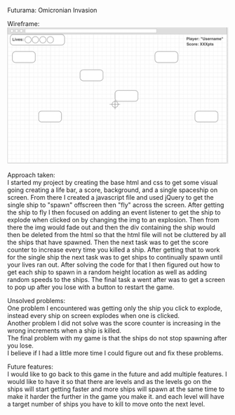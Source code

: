 Futurama: Omicronian Invasion

Wireframe:
![alt tag](assets/imgs/wireframe.png)


Approach taken: <br>
I started my project by creating the base html and css to get some visual going creating a life bar, a score, background, and a single spaceship on screen. From there I created a javascript file and used jQuery to get the single ship to "spawn" offscreen then "fly" across the screen. After getting the ship to fly I then focused on adding an event listener to get the ship to explode when clicked on by changing the img to an explosion. Then from there the img would fade out and then the div containing the ship would then be deleted from the html so that the html file will not be cluttered by all the ships that have spawned. Then the next task was to get the score counter to increase every time you killed a ship. After getting that to work for the single ship the next task was to get ships to continually spawn until your lives ran out. After solving the code for that I then figured out how to get each ship to spawn in a random height location as well as adding random speeds to the ships. The final task a went after was to get a screen to pop up after you lose with a button to restart the game.

Unsolved problems:<br>
One problem I encountered was getting only the ship you click to explode, instead every ship on screen explodes when one is clicked.<br>
Another problem I did not solve was the score counter is increasing in the wrong increments when a ship is killed.<br>
The final problem with my game is that the ships do not stop spawning after you lose.<br>
I believe if I had a little more time I could figure out and fix these problems.

Future features:<br>
I would like to go back to this game in the future and add multiple features. I would like to have it so that there are levels and as the levels go on the ships will start getting faster and more ships will spawn at the same time to make it harder the further in the game you make it. and each level will have a target number of ships you have to kill to move onto the next level.  
